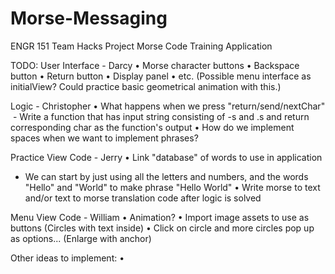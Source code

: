 # Morse-Messaging
ENGR 151 Team Hacks Project
Morse Code Training Application

TODO:
User Interface - Darcy
• Morse character buttons
• Backspace button
• Return button
• Display panel
• etc. (Possible menu interface as initialView? Could practice basic geometrical animation with this.)

Logic - Christopher
• What happens when we press "return/send/nextChar"
  - Write a function that has input string consisting of -s and .s and return corresponding char as the function's output
• How do we implement spaces when we want to implement phrases?

Practice View Code - Jerry
• Link "database" of words to use in application
  - We can start by just using all the letters and numbers, and the words "Hello" and "World" to make phrase "Hello World"
• Write morse to text and/or text to morse translation code after logic is solved

Menu View Code - William
• Animation?
• Import image assets to use as buttons (Circles with text inside)
• Click on circle and more circles pop up as options... (Enlarge with anchor)


Other ideas to implement:
•
